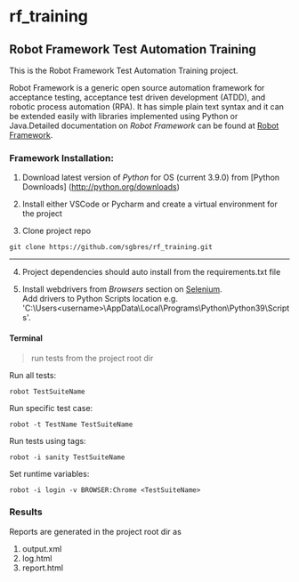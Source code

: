 # rf_training

Robot Framework Test Automation Training
---
This is the Robot Framework Test Automation Training project.

Robot Framework is a generic open source
automation framework for acceptance testing, acceptance test driven
development (ATDD), and robotic process automation (RPA). It has simple plain
text syntax and it can be extended easily with libraries implemented using
Python or Java.Detailed documentation on *Robot Framework* can be found at [Robot Framework](http://robotframework.org/).

### Framework Installation:

1. Download latest version of *Python* for OS (current 3.9.0) from [Python Downloads] (http://python.org/downloads)

2. Install either VSCode or Pycharm and create a virtual environment for the project

3. Clone project repo

```
git clone https://github.com/sgbres/rf_training.git
```
---

4. Project dependencies should auto install from the requirements.txt file

5. Install webdrivers from *Browsers* section on [Selenium](https://www.selenium.dev/downloads/).  
   Add drivers to Python Scripts location e.g. 'C:\Users\<username>\AppData\Local\Programs\Python\Python39\Scripts'.

#### Terminal

> run tests from the project root dir

Run all tests:
```shell script
robot TestSuiteName
```
  
Run specific test case:
```shell script
robot -t TestName TestSuiteName
```

Run tests using tags:
```shell script
robot -i sanity TestSuiteName
```
  
Set runtime variables:
```shell script
robot -i login -v BROWSER:Chrome <TestSuiteName>
```

### Results

Reports are generated in the project root dir as 
1. output.xml
1. log.html
1. report.html
